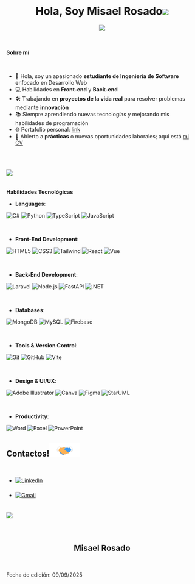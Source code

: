 
<h1 align="center"><b>Hola, Soy Misael Rosado</b><img src="https://media.giphy.com/media/hvRJCLFzcasrR4ia7z/giphy.gif" width="35"></h1>
<!--  -->
<p align="center">
  <a href="https://github.com/DenverCoder1/readme-typing-svg"><img src="https://readme-typing-svg.herokuapp.com?font=Time+New+Roman&color=cyan&size=25&center=true&vCenter=true&width=600&height=100&lines=Soy_Ingenierio_En_Desarrollo_De_Software<3"></a>
</p>


<br>



**Sobre mí**



<br>

- 👋 Hola, soy un apasionado **estudiante de Ingeniería de Software** enfocado en Desarrollo Web  
- 💻 Habilidades en **Front-end** y **Back-end**  
- 🛠 Trabajando en **proyectos de la vida real** para resolver problemas mediante **innovación**  
- 📚 Siempre aprendiendo nuevas tecnologías y mejorando mis habilidades de programación  
- 🌐 Portafolio personal: [link](http://127.0.0.1:5500/index.html)  
- 📄 Abierto a **prácticas** o nuevas oportunidades laborales; aquí está [mi CV](https://drive.google.com/uc?export=download&id=TU_ID_DEL_PDF)  

<br><br>

<img src="https://user-images.githubusercontent.com/73097560/115834477-dbab4500-a447-11eb-908a-139a6edaec5c.gif"><br><br>

<b> Habilidades Tecnológicas</b>
<br>

<p align="center">

- **Languages**:

![C#](https://img.shields.io/badge/C%23%20-%23239120.svg?style=for-the-badge&logo=c-sharp&logoColor=white)
![Python](https://img.shields.io/badge/Python%20-%2314354C.svg?style=for-the-badge&logo=python&logoColor=white)
![TypeScript](https://img.shields.io/badge/TypeScript-%23007ACC.svg?style=for-the-badge&logo=typescript&logoColor=white)
![JavaScript](https://img.shields.io/badge/JavaScript%20-%23F7DF1E.svg?style=for-the-badge&logo=javascript&logoColor=black)

<br>

- **Front-End Development**:

![HTML5](https://img.shields.io/badge/HTML5%20-%23E34F26.svg?style=for-the-badge&logo=html5&logoColor=white)
![CSS3](https://img.shields.io/badge/CSS3%20-%231572B6.svg?style=for-the-badge&logo=css3&logoColor=white)
![Tailwind](https://img.shields.io/badge/Tailwind%20-%2338B2AC.svg?style=for-the-badge&logo=tailwind-css&logoColor=white)
![React](https://img.shields.io/badge/React%20-%2320232a.svg?style=for-the-badge&logo=react&logoColor=%2361DAFB)
![Vue](https://img.shields.io/badge/Vue.js-%2335495e.svg?style=for-the-badge&logo=vue.js&logoColor=%234FC08D)

<br>

- **Back-End Development**:

![Laravel](https://img.shields.io/badge/Laravel-%23FF2D20.svg?style=for-the-badge&logo=laravel&logoColor=white)
![Node.js](https://img.shields.io/badge/Node.js-%23339933.svg?style=for-the-badge&logo=node.js&logoColor=white)
![FastAPI](https://img.shields.io/badge/FastAPI-%2300C1C1.svg?style=for-the-badge&logo=fastapi&logoColor=white)
![.NET](https://img.shields.io/badge/.NET-%230072C6.svg?style=for-the-badge&logo=dotnet&logoColor=white)

<br>

- **Databases**:

![MongoDB](https://img.shields.io/badge/MongoDB-%2347A248.svg?style=for-the-badge&logo=mongodb&logoColor=white)
![MySQL](https://img.shields.io/badge/MySQL-%2300f.svg?style=for-the-badge&logo=mysql&logoColor=white)
![Firebase](https://img.shields.io/badge/Firebase-%23FFCA28.svg?style=for-the-badge&logo=firebase&logoColor=black)

<br>

- **Tools & Version Control**:

![Git](https://img.shields.io/badge/Git-%23F05033.svg?style=for-the-badge&logo=git&logoColor=white)
![GitHub](https://img.shields.io/badge/GitHub-%23181717.svg?style=for-the-badge&logo=github&logoColor=white)
![Vite](https://img.shields.io/badge/Vite-%23BCB0FF.svg?style=for-the-badge&logo=vite&logoColor=white)

<br>

- **Design & UI/UX**:

![Adobe Illustrator](https://img.shields.io/badge/Adobe%20Illustrator-%23FF9A00.svg?style=for-the-badge&logo=adobe-illustrator&logoColor=white)
![Canva](https://img.shields.io/badge/Canva-%2315C1F2.svg?style=for-the-badge&logo=canva&logoColor=white)
![Figma](https://img.shields.io/badge/Figma-%23F24E1E.svg?style=for-the-badge&logo=figma&logoColor=white)
![StarUML](https://img.shields.io/badge/StarUML-%230080FF.svg?style=for-the-badge&logo=staruml&logoColor=white)

<br>

- **Productivity**:

![Word](https://img.shields.io/badge/Word-%23007ACC.svg?style=for-the-badge&logo=microsoft-word&logoColor=white)
![Excel](https://img.shields.io/badge/Excel-%23188100.svg?style=for-the-badge&logo=microsoft-excel&logoColor=white)
![PowerPoint](https://img.shields.io/badge/PowerPoint-%23D24726.svg?style=for-the-badge&logo=microsoft-powerpoint&logoColor=white)



## <b> Contactos!</b><img src="https://github.com/0xAbdulKhalid/0xAbdulKhalid/raw/main/assets/mdImages/handshake.gif" width ="80">
<br>
<div align='left'>

<ul>
  <li>
    <a href="https://www.linkedin.com/in/misael-rosado-1054a5234/" target="_blank">
      <img src="https://img.shields.io/badge/misael-rosado-%2300acee.svg?style=for-the-badge&logo=linkedin&logoColor=white" alt="LinkedIn" style="margin-bottom: 5px;"/>
    </a>
  </li>

  <br>

  <li>
    <a href="mailto:misaelrosado254@gmail.com" target="_blank">
      <img src="https://img.shields.io/badge/misaelrosado254@gmail.com-%23EA4335.svg?style=for-the-badge&logo=gmail&logoColor=white" alt="Gmail" style="margin-bottom: 5px;" />
    </a>
  </li>
</ul>

</div>

<br>
<img src="https://user-images.githubusercontent.com/73097560/115834477-dbab4500-a447-11eb-908a-139a6edaec5c.gif">
<br>
<br>
<br>

<div align='center'>

## <b>Misael Rosado</b>

</div>


<br>

Fecha de edición: 09/09/2025
